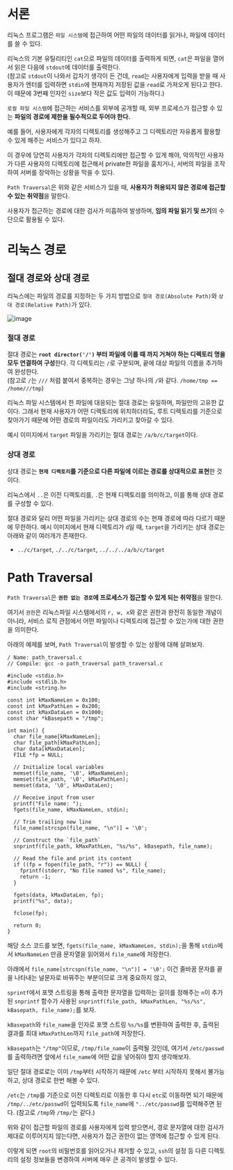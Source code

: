 # 서론

리눅스 프로그램은 `파일 시스템`에 접근하여 어떤 파일의 데이터를 읽거나, 파일에 데이터를 쓸 수 있다.

리눅스의 기본 유틸리티인 `cat`으로 파일의 데이터를 출력하게 되면, `cat`은 파일을 열어서 읽은 다음에 `stdout`에 데이터를 출력한다.\
(참고로 `stdout`이 나와서 갑자기 생각이 든 건데, `read`는 사용자에게 입력을 받을 때 사용자가 엔터를 입력하면 `stdin`에 현재까지 저장된 값을 `read`로 가져오게 된다고 한다. 이 때문에 3번째 인자인 `size`보다 작은 값도 입력이 가능하다.)

`로컬 파일 시스템`에 접근하는 서비스를 외부에 공개할 때, 외부 프로세스가 접근할 수 있는 **파일의 경로에 제한을 필수적으로 두어야 한다.**

예를 들어, 사용자에게 각자의 디렉토리를 생성해주고 그 디렉토리만 자유롭게 활용할 수 있게 해주는 서비스가 있다고 하자.

이 경우에 당연히 사용자가 각자의 디렉토리에만 접근할 수 있게 해야, 악의적인 사용자가 다른 사용자의 디렉토리에 접근해서 private한 파일을 훔치거나, 서버의 파일을 조작하여 서버를 장악하는 상황을 막을 수 있다.

`Path Traversal`은 위와 같은 서비스가 있을 때, **사용자가 허용되지 않은 경로에 접근할 수 있는 취약점**을 말한다. 

사용자가 접근하는 경로에 대한 검사가 미흡하여 발생하며, **임의 파일 읽기 및 쓰기**의 수단으로 활용될 수 있다.

# 리눅스 경로

## 절대 경로와 상대 경로

리눅스에는 파일의 경로를 지정하는 두 가지 방법으로 `절대 경로(Absolute Path)`와 `상대 경로(Relative Path)`가 있다.

![image](https://github.com/user-attachments/assets/19c7a81e-a7c4-43c1-adc0-db645d87b252)

### 절대 경로

절대 경로는 **`root director('/')` 부터 파일에 이를 때 까지 거쳐야 하는 디렉토리 명을 모두 연결하여 구성**한다. 각 디렉토리는 `/`로 구분되며, 끝에 대상 파일의 이름을 추가하여 완성한다.\
(참고로 `/`는 `///` 처럼 붙여서 중복하는 경우는 그냥 하나의 `/`와 같다. `/home/tmp == /home///tmp`)

리눅스 파일 시스템에서 한 파일에 대응되는 절대 경로는 유일하며, 파일만의 고유한 값이다. 그래서 현재 사용자가 어떤 디렉토리에 위치하더라도, 루트 디렉토리를 기준으로 찾아가기 때문에 어떤 경로의 파일이라도 가리키고 찾아갈 수 있다.

예시 이미지에서 `target` 파일을 가리키는 절대 경로는 `/a/b/c/target`이다.

### 상대 경로

상대 경로는 **`현재 디렉토리`를 기준으로 다른 파일에 이르는 경로를 상대적으로 표현**한 것이다. 

리눅스에서 `..`은 이전 디렉토리를, `.`은 현재 디렉토리를 의미하고, 이를 통해 상대 경로를 구성할 수 있다.

절대 경로와 달리 어떤 파일을 가리키는 상대 경로의 수는 현재 경로에 따라 다르기 때문에 무한하다. 예시 이미지에서 현재 디렉토리가 `d`일 때, `target`을 가리키는 상대 경로는 아래와 같이 여러개가 존재한다.

- `../c/target`, `./../c/target`, `../../../a/b/c/target`

# Path Traversal

`Path Traversal`은 **`권한 없는 경로`에 프로세스가 접근할 수 있게 되는 취약점**을 말한다. 

여기서 `권한`은 리눅스파일 시스템에서의 `r, w, x`와 같은 권한과 완전히 동일한 개념이 아니라, 서비스 로직 관점에서 어떤 파일이나 디렉토리에 접근할 수 있는가에 대한 권한을 의미한다.

아래의 예제를 보며, `Path Traversal`이 발생할 수 있는 상황에 대해 살펴보자.

```
/ Name: path_traversal.c
// Compile: gcc -o path_traversal path_traversal.c

#include <stdio.h>
#include <stdlib.h>
#include <string.h>

const int kMaxNameLen = 0x100;
const int kMaxPathLen = 0x200;
const int kMaxDataLen = 0x1000;
const char *kBasepath = "/tmp";

int main() {
  char file_name[kMaxNameLen];
  char file_path[kMaxPathLen];
  char data[kMaxDataLen];
  FILE *fp = NULL;

  // Initialize local variables
  memset(file_name, '\0', kMaxNameLen);
  memset(file_path, '\0', kMaxPathLen);
  memset(data, '\0', kMaxDataLen);

  // Receive input from user
  printf("File name: ");
  fgets(file_name, kMaxNameLen, stdin);

  // Trim trailing new line
  file_name[strcspn(file_name, "\n")] = '\0';

  // Construct the `file_path`
  snprintf(file_path, kMaxPathLen, "%s/%s", kBasepath, file_name);

  // Read the file and print its content
  if ((fp = fopen(file_path, "r")) == NULL) {
    fprintf(stderr, "No file named %s", file_name);
    return -1;
  }

  fgets(data, kMaxDataLen, fp);
  printf("%s", data);

  fclose(fp);

  return 0;
}
```

해당 소스 코드를 보면, `fgets(file_name, kMaxNameLen, stdin);`을 통해 `stdin`에서 `kMaxNameLen` 만큼 문자열을 읽어와서 `file_name`에 저장한다.

아래에서 `file_name[strcspn(file_name, "\n")] = '\0';` 이건 줄바꿈 문자를 끝을 나타내는 널문자로 바꿔주는 부분이므로 크게 중요하지 않고,

`sprintf`에서 포맷 스트링을 통해 출력한 문자열을 입력하는 길이를 정해주는 `n`이 추가된 `snprintf` 함수가 사용된 `snprintf(file_path, kMaxPathLen, "%s/%s", kBasepath, file_name);`를 보자.

`kBasepath`와 `file_name`을 인자로 포맷 스트링 `%s/%s`를 변환하여 출력한 후, 출력된 결과를 최대 `kMaxPathLen`까지 `file_path`에 저장한다.

`kBasepath`는 `"/tmp"`이므로, `/tmp/file_name`이 출력될 것인데, 여기서 `/etc/passwd`를 출력하려면 앞에서 `file_name`에 어떤 값을 넣어줘야 할지 생각해보자.

일단 절대 경로로는 이미 `/tmp`부터 시작하기 때문에 `/etc` 부터 시작하지 못해서 불가능하고, 상대 경로로 한번 해볼 수 있다.

`/etc`는 `/tmp`를 기준으로 이전 디렉토리로 이동한 후 다시 `etc`로 이동하면 되기 때문에 `/tmp/../etc/passwd`이 입력되도록 `file_name`에 `"../etc/passwd`를 입력해주면 된다. (참고로 `/tmp`와 `/tmp/`는 같다.)

위와 같이 접근할 파일의 경로를 사용자에게 입력 받으면서, 경로 문자열에 대한 검사가 제대로 이루어지지 않는다면, 사용자가 접근 권한이 없는 영역에 접근할 수 있게 된다.

이렇게 되면 `root`의 비밀번호를 읽어오거나 제거할 수 있고, `ssh`의 설정 등 다른 디렉토리의 설정 정보들을 변경하여 서버에 매우 큰 공격이 발생할 수 있다.
